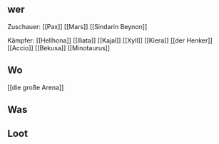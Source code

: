 ## wer
Zuschauer:
[[Pax]]
[[Mars]]
[[Sindarin Beynon]]

Kämpfer:
[[Hellhona]]
[[Iliata]]
[[Kajal]]
[[Xyll]]
[[Kiera]]
[[der Henker]]
[[Accio]]
[[Bekusa]]
[[Minotaurus]]

## Wo
[[die große Arena]]

## Was


## Loot
